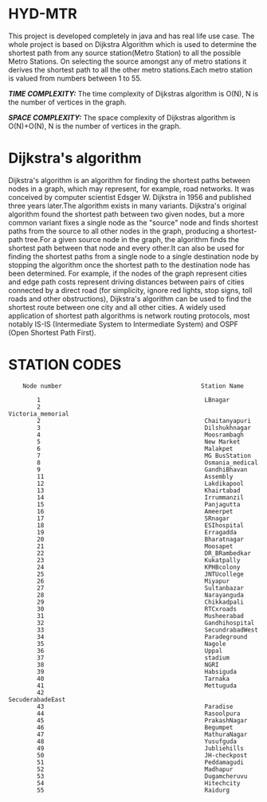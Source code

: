 # HYD-MTR
This project is developed completely in java and has real life use case. The whole project is based on Dijkstra Algorithm which is used to determine the shortest path from any source station(Metro Station) to all the possible Metro Stations. On selecting the source amongst any of metro stations it derives the shortest path to all the other metro stations.Each metro station is valued from numbers between 1 to 55.

***TIME COMPLEXITY:***
The time complexity of Dijkstras algorithm is O(N), N is the number of vertices in the graph.

***SPACE COMPLEXITY:***
The space complexity of Dijkstras algorithm is O(N)+O(N), N is the number of vertices in the graph.

# Dijkstra's algorithm
Dijkstra's algorithm is an algorithm for finding the shortest paths between nodes in a graph, which may represent, for example, road networks. It was conceived by computer scientist Edsger W. Dijkstra in 1956 and published three years later.The algorithm exists in many variants. Dijkstra's original algorithm found the shortest path between two given nodes, but a more common variant fixes a single node as the "source" node and finds shortest paths from the source to all other nodes in the graph, producing a shortest-path tree.For a given source node in the graph, the algorithm finds the shortest path between that node and every other.It can also be used for finding the shortest paths from a single node to a single destination node by stopping the algorithm once the shortest path to the destination node has been determined. For example, if the nodes of the graph represent cities and edge path costs represent driving distances between pairs of cities connected by a direct road (for simplicity, ignore red lights, stop signs, toll roads and other obstructions), Dijkstra's algorithm can be used to find the shortest route between one city and all other cities. A widely used application of shortest path algorithms is network routing protocols, most notably IS-IS (Intermediate System to Intermediate System) and OSPF (Open Shortest Path First).

# STATION CODES
        Node number                                       Station Name
        
            1                                              LBnagar
            2                                              Victoria_memorial
            2                                              Chaitanyapuri
            3                                              Dilshukhnagar
            4                                              Moosrambagh
            5                                              New Market
            6                                              Malakpet
            7                                              MG BusStation
            8                                              Osmania_medical
            9                                              GandhiBhavan
            11                                             Assembly
            12                                             Lakdikapool
            13                                             Khairtabad
            14                                             Irrummanzil
            15                                             Panjagutta
            16                                             Ameerpet
            17                                             SRnagar
            18                                             ESIhospital
            19                                             Erragadda
            20                                             Bharatnagar
            21                                             Moosapet
            22                                             DR_BRambedkar
            23                                             Kukatpally
            24                                             KPHBcolony
            25                                             JNTUcollege
            26                                             Miyapur
            27                                             Sultanbazar
            28                                             Narayanguda
            29                                             Chikkadpali
            30                                             RTCxroads
            31                                             Musheerabad
            32                                             Gandhihospital
            33                                             SecundrabadWest
            34                                             Paradeground
            35                                             Nagole
            36                                             Uppal
            37                                             stadium
            38                                             NGRI
            39                                             Habsiguda
            40                                             Tarnaka
            41                                             Mettuguda
            42                                             SecuderabadeEast
            43                                             Paradise
            44                                             Rasoolpura
            45                                             PrakashNagar
            46                                             Begumpet
            47                                             MathuraNagar
            48                                             Yusufguda
            49                                             Jubliehills
            50                                             JH-checkpost
            51                                             Peddamagudi
            52                                             Madhapur
            53                                             Dugamcheruvu
            54                                             Hitechcity
            55                                             Raidurg
